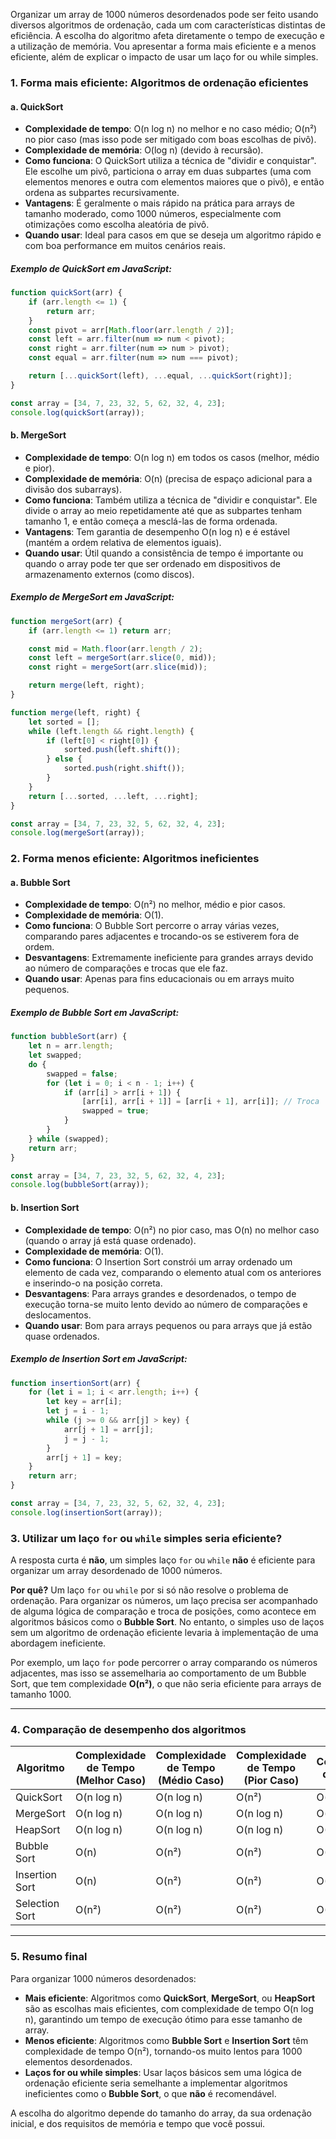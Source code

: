 Organizar um array de 1000 números desordenados pode ser feito usando diversos algoritmos de ordenação, cada um com características distintas de eficiência. A escolha do algoritmo afeta diretamente o tempo de execução e a utilização de memória. Vou apresentar a forma mais eficiente e a menos eficiente, além de explicar o impacto de usar um laço for ou while simples.
### 1. **Forma mais eficiente: Algoritmos de ordenação eficientes**

#### a. **QuickSort**
- **Complexidade de tempo**: O(n log n) no melhor e no caso médio; O(n²) no pior caso (mas isso pode ser mitigado com boas escolhas de pivô).
- **Complexidade de memória**: O(log n) (devido à recursão).
- **Como funciona**: O QuickSort utiliza a técnica de "dividir e conquistar". Ele escolhe um pivô, particiona o array em duas subpartes (uma com elementos menores e outra com elementos maiores que o pivô), e então ordena as subpartes recursivamente.
- **Vantagens**: É geralmente o mais rápido na prática para arrays de tamanho moderado, como 1000 números, especialmente com otimizações como escolha aleatória de pivô.
- **Quando usar**: Ideal para casos em que se deseja um algoritmo rápido e com boa performance em muitos cenários reais.

##### Exemplo de QuickSort em JavaScript:
```javascript
function quickSort(arr) {
    if (arr.length <= 1) {
        return arr;
    }
    const pivot = arr[Math.floor(arr.length / 2)];
    const left = arr.filter(num => num < pivot);
    const right = arr.filter(num => num > pivot);
    const equal = arr.filter(num => num === pivot);

    return [...quickSort(left), ...equal, ...quickSort(right)];
}

const array = [34, 7, 23, 32, 5, 62, 32, 4, 23];
console.log(quickSort(array));
```

#### b. **MergeSort**
- **Complexidade de tempo**: O(n log n) em todos os casos (melhor, médio e pior).
- **Complexidade de memória**: O(n) (precisa de espaço adicional para a divisão dos subarrays).
- **Como funciona**: Também utiliza a técnica de "dividir e conquistar". Ele divide o array ao meio repetidamente até que as subpartes tenham tamanho 1, e então começa a mesclá-las de forma ordenada.
- **Vantagens**: Tem garantia de desempenho O(n log n) e é estável (mantém a ordem relativa de elementos iguais).
- **Quando usar**: Útil quando a consistência de tempo é importante ou quando o array pode ter que ser ordenado em dispositivos de armazenamento externos (como discos).

##### Exemplo de MergeSort em JavaScript:
```javascript
function mergeSort(arr) {
    if (arr.length <= 1) return arr;

    const mid = Math.floor(arr.length / 2);
    const left = mergeSort(arr.slice(0, mid));
    const right = mergeSort(arr.slice(mid));

    return merge(left, right);
}

function merge(left, right) {
    let sorted = [];
    while (left.length && right.length) {
        if (left[0] < right[0]) {
            sorted.push(left.shift());
        } else {
            sorted.push(right.shift());
        }
    }
    return [...sorted, ...left, ...right];
}

const array = [34, 7, 23, 32, 5, 62, 32, 4, 23];
console.log(mergeSort(array));
```
### 2. **Forma menos eficiente: Algoritmos ineficientes**

#### a. **Bubble Sort**
- **Complexidade de tempo**: O(n²) no melhor, médio e pior casos.
- **Complexidade de memória**: O(1).
- **Como funciona**: O Bubble Sort percorre o array várias vezes, comparando pares adjacentes e trocando-os se estiverem fora de ordem.
- **Desvantagens**: Extremamente ineficiente para grandes arrays devido ao número de comparações e trocas que ele faz.
- **Quando usar**: Apenas para fins educacionais ou em arrays muito pequenos.

##### Exemplo de Bubble Sort em JavaScript:
```javascript
function bubbleSort(arr) {
    let n = arr.length;
    let swapped;
    do {
        swapped = false;
        for (let i = 0; i < n - 1; i++) {
            if (arr[i] > arr[i + 1]) {
                [arr[i], arr[i + 1]] = [arr[i + 1], arr[i]]; // Troca
                swapped = true;
            }
        }
    } while (swapped);
    return arr;
}

const array = [34, 7, 23, 32, 5, 62, 32, 4, 23];
console.log(bubbleSort(array));
```

#### b. **Insertion Sort**
- **Complexidade de tempo**: O(n²) no pior caso, mas O(n) no melhor caso (quando o array já está quase ordenado).
- **Complexidade de memória**: O(1).
- **Como funciona**: O Insertion Sort constrói um array ordenado um elemento de cada vez, comparando o elemento atual com os anteriores e inserindo-o na posição correta.
- **Desvantagens**: Para arrays grandes e desordenados, o tempo de execução torna-se muito lento devido ao número de comparações e deslocamentos.
- **Quando usar**: Bom para arrays pequenos ou para arrays que já estão quase ordenados.

##### Exemplo de Insertion Sort em JavaScript:
```javascript
function insertionSort(arr) {
    for (let i = 1; i < arr.length; i++) {
        let key = arr[i];
        let j = i - 1;
        while (j >= 0 && arr[j] > key) {
            arr[j + 1] = arr[j];
            j = j - 1;
        }
        arr[j + 1] = key;
    }
    return arr;
}

const array = [34, 7, 23, 32, 5, 62, 32, 4, 23];
console.log(insertionSort(array));
```
### 3. **Utilizar um laço `for` ou `while` simples seria eficiente?**

A resposta curta é **não**, um simples laço `for` ou `while` **não** é eficiente para organizar um array desordenado de 1000 números.

**Por quê?**
Um laço `for` ou `while` por si só não resolve o problema de ordenação. Para organizar os números, um laço precisa ser acompanhado de alguma lógica de comparação e troca de posições, como acontece em algoritmos básicos como o **Bubble Sort**. No entanto, o simples uso de laços sem um algoritmo de ordenação eficiente levaria à implementação de uma abordagem ineficiente.

Por exemplo, um laço `for` pode percorrer o array comparando os números adjacentes, mas isso se assemelharia ao comportamento de um Bubble Sort, que tem complexidade **O(n²)**, o que não seria eficiente para arrays de tamanho 1000.

---

### 4. **Comparação de desempenho dos algoritmos**

| Algoritmo       | Complexidade de Tempo (Melhor Caso) | Complexidade de Tempo (Médio Caso) | Complexidade de Tempo (Pior Caso) | Complexidade de Memória |
|-----------------|-------------------------------------|------------------------------------|----------------------------------|--------------------------|
| QuickSort       | O(n log n)                          | O(n log n)                         | O(n²)                            | O(log n)                 |
| MergeSort       | O(n log n)                          | O(n log n)                         | O(n log n)                       | O(n)                     |
| HeapSort        | O(n log n)                          | O(n log n)                         | O(n log n)                       | O(1)                     |
| Bubble Sort     | O(n)                                | O(n²)                              | O(n²)                            | O(1)                     |
| Insertion Sort  | O(n)                                | O(n²)                              | O(n²)                            | O(1)                     |
| Selection Sort  | O(n²)                               | O(n²)                              | O(n²)                            | O(1)                     |

---

### 5. **Resumo final**

Para organizar 1000 números desordenados:

- **Mais eficiente**: Algoritmos como **QuickSort**, **MergeSort**, ou **HeapSort** são as escolhas mais eficientes, com complexidade de tempo O(n log n), garantindo um tempo de execução ótimo para esse tamanho de array.
- **Menos eficiente**: Algoritmos como **Bubble Sort** e **Insertion Sort** têm complexidade de tempo O(n²), tornando-os muito lentos para 1000 elementos desordenados.
- **Laços for ou while simples**: Usar laços básicos sem uma lógica de ordenação eficiente seria semelhante a implementar algoritmos ineficientes como o **Bubble Sort**, o que **não** é recomendável.

A escolha do algoritmo depende do tamanho do array, da sua ordenação inicial, e dos requisitos de memória e tempo que você possui.